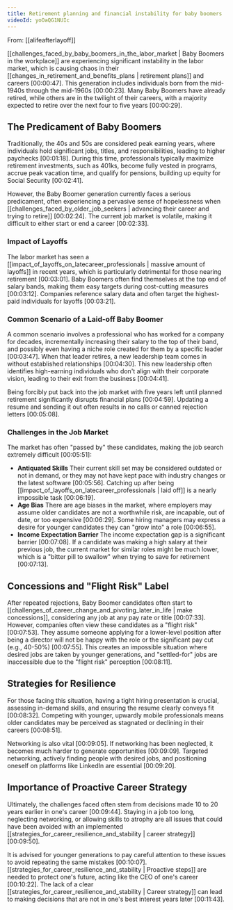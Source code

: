 ```yaml
---
title: Retirement planning and financial instability for baby boomers
videoId: yoOaQG1NUIc
---
```


From: [[alifeafterlayoff]] <br/> 

[[challenges_faced_by_baby_boomers_in_the_labor_market | Baby Boomers in the workplace]] are experiencing significant instability in the labor market, which is causing chaos in their [[changes_in_retirement_and_benefits_plans | retirement plans]] and careers [00:00:47]. This generation includes individuals born from the mid-1940s through the mid-1960s [00:00:23]. Many Baby Boomers have already retired, while others are in the twilight of their careers, with a majority expected to retire over the next four to five years [00:00:29].

## The Predicament of Baby Boomers
Traditionally, the 40s and 50s are considered peak earning years, where individuals hold significant jobs, titles, and responsibilities, leading to higher paychecks [00:01:18]. During this time, professionals typically maximize retirement investments, such as 401ks, become fully vested in programs, accrue peak vacation time, and qualify for pensions, building up equity for Social Security [00:02:41].

However, the Baby Boomer generation currently faces a serious predicament, often experiencing a pervasive sense of hopelessness when [[challenges_faced_by_older_job_seekers | advancing their career and trying to retire]] [00:02:24]. The current job market is volatile, making it difficult to either start or end a career [00:02:33].

### Impact of Layoffs
The labor market has seen a [[impact_of_layoffs_on_latecareer_professionals | massive amount of layoffs]] in recent years, which is particularly detrimental for those nearing retirement [00:03:01]. Baby Boomers often find themselves at the top end of salary bands, making them easy targets during cost-cutting measures [00:03:12]. Companies reference salary data and often target the highest-paid individuals for layoffs [00:03:21].

### Common Scenario of a Laid-off Baby Boomer
A common scenario involves a professional who has worked for a company for decades, incrementally increasing their salary to the top of their band, and possibly even having a niche role created for them by a specific leader [00:03:47]. When that leader retires, a new leadership team comes in without established relationships [00:04:30]. This new leadership often identifies high-earning individuals who don't align with their corporate vision, leading to their exit from the business [00:04:41].

Being forcibly put back into the job market with five years left until planned retirement significantly disrupts financial plans [00:04:59]. Updating a resume and sending it out often results in no calls or canned rejection letters [00:05:08].

### Challenges in the Job Market
The market has often "passed by" these candidates, making the job search extremely difficult [00:05:51]:
*   **Antiquated Skills** Their current skill set may be considered outdated or not in demand, or they may not have kept pace with industry changes or the latest software [00:05:56]. Catching up after being [[impact_of_layoffs_on_latecareer_professionals | laid off]] is a nearly impossible task [00:06:19].
*   **Age Bias** There are age biases in the market, where employers may assume older candidates are not a worthwhile risk, are incapable, out of date, or too expensive [00:06:29]. Some hiring managers may express a desire for younger candidates they can "grow into" a role [00:06:55].
*   **Income Expectation Barrier** The income expectation gap is a significant barrier [00:07:08]. If a candidate was making a high salary at their previous job, the current market for similar roles might be much lower, which is a "bitter pill to swallow" when trying to save for retirement [00:07:13].

## Concessions and "Flight Risk" Label
After repeated rejections, Baby Boomer candidates often start to [[challenges_of_career_change_and_pivoting_later_in_life | make concessions]], considering any job at any pay rate or title [00:07:33]. However, companies often view these candidates as a "flight risk" [00:07:53]. They assume someone applying for a lower-level position after being a director will not be happy with the role or the significant pay cut (e.g., 40-50%) [00:07:55]. This creates an impossible situation where desired jobs are taken by younger generations, and "settled-for" jobs are inaccessible due to the "flight risk" perception [00:08:11].

## Strategies for Resilience
For those facing this situation, having a tight hiring presentation is crucial, assessing in-demand skills, and ensuring the resume clearly conveys fit [00:08:32]. Competing with younger, upwardly mobile professionals means older candidates may be perceived as stagnated or declining in their careers [00:08:51].

Networking is also vital [00:09:05]. If networking has been neglected, it becomes much harder to generate opportunities [00:09:09]. Targeted networking, actively finding people with desired jobs, and positioning oneself on platforms like LinkedIn are essential [00:09:20].

## Importance of Proactive Career Strategy
Ultimately, the challenges faced often stem from decisions made 10 to 20 years earlier in one's career [00:09:44]. Staying in a job too long, neglecting networking, or allowing skills to atrophy are all issues that could have been avoided with an implemented [[strategies_for_career_resilience_and_stability | career strategy]] [00:09:50].

It is advised for younger generations to pay careful attention to these issues to avoid repeating the same mistakes [00:10:07]. [[strategies_for_career_resilience_and_stability | Proactive steps]] are needed to protect one's future, acting like the CEO of one's career [00:10:22]. The lack of a clear [[strategies_for_career_resilience_and_stability | Career strategy]] can lead to making decisions that are not in one's best interest years later [00:11:43].